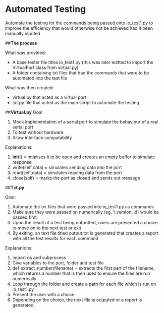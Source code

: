 # **Automated Testing**
Automate the testing for the commands being passed onto io_test1.py to improve the efficiency that would otherwise not be achieved had it been manually inputed 

##**The process**

What was provided:
- A base tester file titles io_test1.py (this was later editted to import the VirtualPort class from virtual.py)
- A folder containing txt files that had the commands that were to be automated into the test file

What was then created:
- virtual.py that acted as a virtual port
- txt.py file that acted as the main script to automate the testing 

##**Virtual.py**
Goal: 
1. Mock implementation of a serial port to simulate the behaviour of a real serial port
2. To test without hardware
3. Allow interface compatability 

Explanations: 
1. __init__() = intialises it to be open and creates an empty buffer to simulate response
2. write(self,data) = simulates sending data into the port
3. read(self,data) = simulates reading data from the port
4. close(self) = marks the port as closed and sends out message

##**Txt.py**

Goal:
1. Automate the txt files that were passed into io_test1.py as commands
2. Make sure they were passed on numerically (eg. 1_version_id) would be passed first
3. Upon the result of a test being outputted, users are presented a choice to move on to the next test or exit
4. By exiting, an text file titled output.txt is generated that creates a report with all the test results for each command

Explanations: 
1. Import os and subprocess
2. Give variables to the port, folder and test file
3. def extract_number(filename) = extracts the first part of the filename, which returns a number that is then used to ensure the files are run numerically
4. Loop through the folder and create a path for each file which is run on io_test1.py
5. Present the user with a choice
6. Depending on the choice, the next file is outputed or a report is generated. 
   


